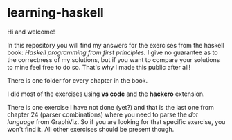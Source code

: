 # learning-haskell

Hi and welcome!

In this repository you will find my answers for the exercises from the haskell
book: *Haskell programming from first principles.* I give no guarantee as to
the correctness of my solutions, but if you want to compare your solutions to
mine feel free to do so. That's why I made this public after all!

There is one folder for every chapter in the book.

I did most of the exercises using **vs code** and the **hackero** extension.

There is one exercise I have not done (yet?) and that is the last one from
chapter 24 (parser combinations) where you need to parse the *dot language* from
GraphViz. So if you are looking for that specific exercise, you won't find it.
All other exercises should be present though.